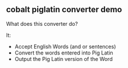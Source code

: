 ## cobalt piglatin converter demo

What does this converter do?

It:

* Accept English Words (and or sentences)
* Convert the words entered into Pig Latin
* Output the Pig Latin version of the Word
